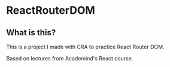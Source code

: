 # ReactRouterDOM

## What is this?

This is a project I made with CRA to practice React Router DOM.

Based on lectures from Academind's React course.
